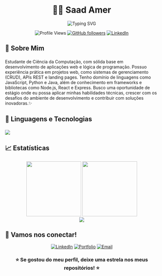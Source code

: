 <h1 align="center">👨‍💻 Saad Amer </h1>
<div align="center">
  <img src="https://readme-typing-svg.herokuapp.com?font=Fira+Code&size=32&duration=2800&pause=2000&color=A9FEF7&center=true&vCenter=true&width=940&lines=Ol%C3%A1!+Eu+sou+Saad%F0%9F%91%8B;Desenvolvedor+FullStack+%F0%9F%9A%80;Criando+solu%C3%A7%C3%B5es+inovadoras+%E2%9C%A8" alt="Typing SVG" />
</div>
<div align="center">
  
  ![Profile Views](https://komarev.com/ghpvc/?username=SaadZ3&color=brightgreen&style=flat-square)
  [![GitHub followers](https://img.shields.io/github/followers/SaadZ3?label=Followers&style=social)](https://github.com/SaadZ3)
  [![LinkedIn](https://img.shields.io/badge/-LinkedIn-blue?style=flat-square&logo=Linkedin&logoColor=white)]([https://linkedin.com/in/seu-perfil](https://www.linkedin.com/in/saad-amer-102482279/))
  
</div>


###


###

<h2 align="left">👋 Sobre Mim</h2>

###

<p align="left">Estudante de Ciência da Computação, com sólida base em desenvolvimento de aplicações web e lógica de
 programação. Possuo experiência prática em projetos web, como sistemas de gerenciamento (CRUD), APIs
 REST e landing pages. Tenho domínio de linguagens como JavaScript, Python e Java, além de conhecimento
 em frameworks e bibliotecas como Node.js, React e Express. Busco uma oportunidade de estágio onde
 eu possa aplicar minhas habilidades técnicas, crescer com os desafios do ambiente de desenvolvimento e
 contribuir com soluções inovadoras.✨ </p>

###

<h2 align="left">🤖 Linguagens e Tecnologias</h2>

###

<div>
  <img src="https://skillicons.dev/icons?i=js,ts,nodejs,express,react,angular,java,spring,python,git" />
</div>




<h2 align="left">📈 Estatísticas</h2>

###


<div align="center">
  <img height="180em" src="https://github-readme-stats.vercel.app/api?username=SaadZ3&show_icons=true&theme=tokyonight&include_all_commits=true&count_private=true&hide_border=true&bg_color=0d1117"/>
  <img height="180em" src="https://github-readme-stats.vercel.app/api/top-langs/?username=SaadZ3&layout=compact&langs_count=8&theme=tokyonight&hide_border=true&bg_color=0d1117"/>
</div>

<div align="center">
  <img src="https://github-readme-streak-stats.herokuapp.com/?user=SaadZ3&theme=tokyonight&hide_border=true&background=0d1117" />
</div>

###
<h2 align="left">🤝 Vamos nos conectar! </h2>
<div align="center">

[![LinkedIn](https://img.shields.io/badge/-LinkedIn-0077B5?style=for-the-badge&logo=linkedin&logoColor=white)](https://linkedin.com/in/saad-amer-102482279/)
[![Portfolio](https://img.shields.io/badge/-Portfolio-000000?style=for-the-badge&logo=react&logoColor=white)](https://seu-portfolio.com)
[![Email](https://img.shields.io/badge/-Email-D14836?style=for-the-badge&logo=gmail&logoColor=white)](mailto:saadmu139@gmail.com)

</div>


<h3 align="center"> ⭐ Se gostou do meu perfil, deixe uma estrela nos meus repositórios! ⭐
  

